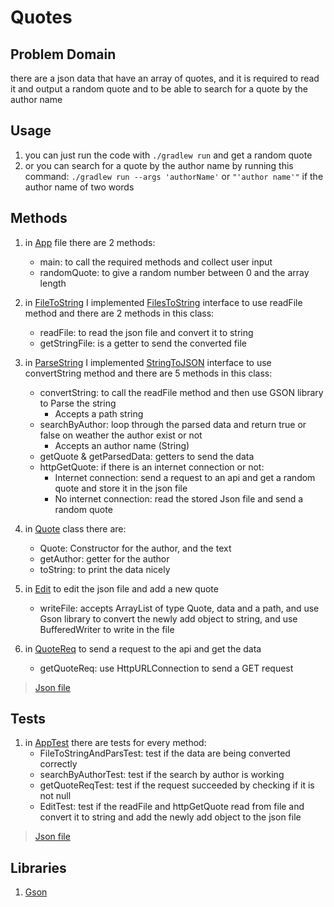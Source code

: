 # Quotes

## Problem Domain

there are a json data that have an array of quotes, and it is required to read it and output a random quote and to be
able to search for a quote by the author name

## Usage

1. you can just run the code with `./gradlew run` and get a random quote
1. or you can search for a quote by the author name by running this command: `./gradlew run --args 'authorName'`
   or `"'author name'"` if the author name of two words

## Methods

1. in [App](src/main/java/quotes/App.java) file there are 2 methods:
    - main: to call the required methods and collect user input
    - randomQuote: to give a random number between 0 and the array length

1. in [FileToString](src/main/java/quotes/FileToString.java) I
   implemented [FilesToString](src/main/java/quotes/FilesToString.java) interface to use readFile method and there are 2
   methods in this class:
    - readFile: to read the json file and convert it to string
    - getStringFile: is a getter to send the converted file

1. in [ParseString](src/main/java/quotes/ParseString.java) I
   implemented [StringToJSON](src/main/java/quotes/StringToJSON.java) interface to use convertString method and there
   are 5 methods in this class:
    - convertString: to call the readFile method and then use GSON library to Parse the string
        - Accepts a path string
    - searchByAuthor: loop through the parsed data and return true or false on weather the author exist or not
        - Accepts an author name (String)
    - getQuote & getParsedData: getters to send the data
    - httpGetQuote: if there is an internet connection or not:
        - Internet connection: send a request to an api and get a random quote and store it in the json file
        - No internet connection: read the stored Json file and send a random quote

1. in [Quote](src/main/java/quotes/Quote.java) class there are:
    - Quote: Constructor for the author, and the text
    - getAuthor: getter for the author
    - toString: to print the data nicely

1. in [Edit](src/main/java/quotes/Edit.java) to edit the json file and add a new quote
    - writeFile: accepts ArrayList of type Quote, data and a path, and use Gson library to convert the newly add object
      to string, and use BufferedWriter to write in the file

1. in [QuoteReq](src/main/java/quotes/QuoteReq.java) to send a request to the api and get the data
    - getQuoteReq: use HttpURLConnection to send a GET request

> [Json file](src/main/resources/recentquotes.json)

## Tests

1. in [AppTest](src/test/java/quotes/AppTest.java) there are tests for every method:
    - FileToStringAndParsTest: test if the data are being converted correctly
    - searchByAuthorTest: test if the search by author is working
    - getQuoteReqTest: test if the request succeeded by checking if it is not null
    - EditTest: test if the readFile and httpGetQuote read from file and convert it to string and add the newly add
      object to the json file

> [Json file](src/test/resources/test.json)

## Libraries

1. [Gson](https://github.com/google/gson)